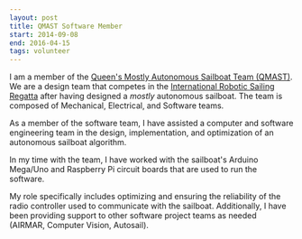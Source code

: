 ```yaml
---
layout: post
title: QMAST Software Member
start: 2014-09-08
end: 2016-04-15
tags: volunteer
---
```


I am a member of the [Queen's Mostly Autonomous Sailboat Team (QMAST)](http://qmast.ca). We are a design team that competes in the [International Robotic Sailing Regatta](http://sailbot.org) after having designed a _mostly_ autonomous sailboat. The team is composed of Mechanical, Electrical, and Software teams.

As a member of the software team, I have assisted a computer and software engineering team in the design, implementation, and optimization of an autonomous sailboat algorithm.

In my time with the team, I have worked with the sailboat's Arduino Mega/Uno and Raspberry Pi circuit boards that are used to run the software.

My role specifically includes optimizing and ensuring the reliability of the radio controller used to communicate with the sailboat. Additionally, I have been providing support to other software project teams as needed (AIRMAR, Computer Vision, Autosail).
